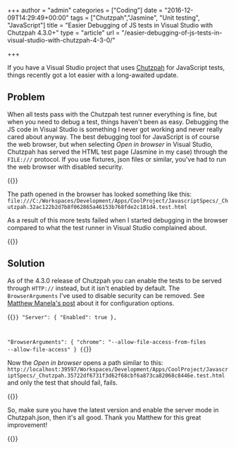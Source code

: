 +++
author = "admin"
categories = ["Coding"]
date = "2016-12-09T14:29:49+00:00"
tags = ["Chutzpah","Jasmine", "Unit testing", "JavaScript"]
title = "Easier Debugging of JS tests in Visual Studio with Chutzpah 4.3.0+"
type = "article"
url = "/easier-debugging-of-js-tests-in-visual-studio-with-chutzpah-4-3-0/"

+++

If you have a Visual Studio project that uses [Chutzpah][1] for JavaScript tests, things recently got a lot easier with a long-awaited update.

## Problem

When all tests pass with the Chutzpah test runner everything is fine, but when you need to debug a test, things haven't been as easy. Debugging the JS code in Visual Studio is something I never got working and never really cared about anyway. The best debugging tool for JavaScript is of course the web browser, but when selecting _Open in browser_ in Visual Studio, Chutzpah has served the HTML test page (Jasmine in my case) through the `FILE:///` protocol. If you use fixtures, json files or similar, you've had to run the web browser with disabled security.

{{<post-image image="chutzpah-open-in-browser.png" borderless="true" />}}

The path opened in the browser has looked something like this: `file:///C:/Workspaces/Development/Apps/CoolProject/JavascriptSpecs/_Chutzpah.32ac122b2d7b8f062865a46153b768fde2c181d4.test.html`

As a result of this more tests failed when I started debugging in the browser compared to what the test runner in Visual Studio complained about.

{{<post-image image="Chutzpah-running-over-file-protocol.png" borderless="true" />}}

## Solution

As of the 4.3.0 release of Chutzpah you can enable the tests to be served through `HTTP://` instead, but it isn't enabled by default. The `BrowserArguments` I've used to disable security can be removed. See [Matthew Manela's post][2] about it for configuration options.

{{<code json>}}
"Server": {
  "Enabled": true
},

"BrowserArguments": { 
  "chrome": "--allow-file-access-from-files --allow-file-access"
}
{{</code>}}

Now the _Open in browser_ opens a path similar to this: `http://localhost:39597/Workspaces/Development/Apps/CoolProject/JavascriptSpecs/_Chutzpah.35722df6731f3d62f68cbf6a873ca82068c8446e.test.html` and only the test that should fail, fails.

{{<post-image image="Chutzpah-running-over-http-protocol-one-error.png" borderless="true" />}}

So, make sure you have the latest version and enable the server mode in Chutzpah.json, then it's all good. Thank you Matthew for this great improvement!

{{<post-image image="Chutzpah-test-adapter-version.png" borderless="true" />}}

 [1]: https://github.com/mmanela/chutzpah/releases
 [2]: http://matthewmanela.com/blog/chutzpah-4-3-0-web-server-mode